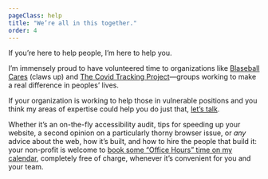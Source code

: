 ```yaml
---
pageClass: help
title: "We’re all in this together."
order: 4
---
```

<div class="copy">

If you’re here to help people, I’m here to help you.

I’m immensely proud to have volunteered time to organizations like [Blaseball Cares](https://www.blaseballcares.com) (claws up) and [The Covid Tracking Project](https://covidtracking.com/)—groups working to make a real difference in peoples’ lives. 

If your organization is working to help those in vulnerable positions and you think my areas of expertise could help you do just that, [let’s talk](mailto:mat@matmarquis.com). 

Whether it’s an on-the-fly accessibility audit, tips for speeding up your website, a second opinion on a particularly thorny browser issue, or _any_ advice about the web, how it’s built, and how to hire the people that build it: your non-profit is welcome to [book some “Office Hours” time on my calendar](https://calendly.com/mat-marquis/office-hours), completely free of charge, whenever it’s convenient for you and your team.

</div>